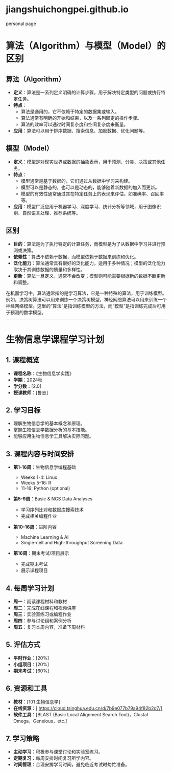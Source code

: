 # jiangshuichongpei.github.io
personal page


# 算法（Algorithm）与模型（Model）的区别

## 算法（Algorithm）
- **定义**：算法是一系列定义明确的计算步骤，用于解决特定类型的问题或执行特定任务。
- **特点**：
  - 算法是通用的，它不依赖于特定的数据集或输入。
  - 算法通常有明确的开始和结束，以及一系列固定的操作步骤。
  - 算法的效率可以通过时间复杂度和空间复杂度来衡量。
- **应用**：算法可以用于排序数据、搜索信息、加密数据、优化问题等。

## 模型（Model）
- **定义**：模型是对现实世界或数据的抽象表示，用于预测、分类、决策或其他任务。
- **特点**：
  - 模型通常是基于数据的，它们通过从数据中学习来构建。
  - 模型可以是静态的，也可以是动态的，能够随着新数据的加入而更新。
  - 模型的有效性通常通过其在特定任务上的表现来评估，如准确率、召回率等。
- **应用**：模型广泛应用于机器学习、深度学习、统计分析等领域，用于图像识别、自然语言处理、推荐系统等。

## 区别
- **目的**：算法是为了执行特定的计算任务，而模型是为了从数据中学习并进行预测或决策。
- **依赖性**：算法不依赖于数据，而模型依赖于数据来训练和优化。
- **泛化能力**：算法通常具有很好的泛化能力，适用于多种情况；模型的泛化能力取决于其训练数据的质量和多样性。
- **更新**：算法一旦定义，通常不会改变；模型则可能需要根据新的数据不断更新和调整。

在机器学习中，算法通常指的是学习算法，它是一种特殊的算法，用于训练模型。例如，决策树算法可以用来训练一个决策树模型，神经网络算法可以用来训练一个神经网络模型。这里的“算法”是指训练模型的方法，而“模型”是指训练完成后可用于预测的数学模型。



-------------------------------------------------------------







# 生物信息学课程学习计划

## 1. 课程概览
- **课程名称**：《生物信息学实践》
- **学期**：2024秋
- **学分数**：[2.0]
- **授课教师**：[鲁志]

## 2. 学习目标
- 理解生物信息学的基本概念和原理。
- 掌握生物信息学数据分析的基本技能。
- 能够应用生物信息学工具解决实际问题。

## 3. 课程内容与时间安排
- **第1-16周**：生物信息学编程基础
  - Weeks 1-4: Linux
  - Weeks 5-16: R
  - 11-16: Python (optional) 

- **第5-9周**：Basic & NGS Data Analyses 
  - 学习序列比对和数据库搜索技术
  - 完成相关编程作业
    
- **第10-16周**：进阶内容
  - Machine Learning & AI
  - Single-cell and High-throughput Screening Data

- **第16周**：期末考试/项目展示
  - 完成期末考试
  - 展示课程项目

## 4. 每周学习计划
- **周一**：阅读课程材料和教材
- **周二**：完成在线课程和视频讲座
- **周三**：实验室练习或编程作业
- **周四**：参与讨论组和案例分析
- **周五**：复习本周内容，准备下周材料

## 5. 评估方式
- **平时作业**：[20%]
- **小组项目**：[20%]
- **期末考试**：[60%]

## 6. 资源和工具
- **教材**：[101 生物信息学]
- **在线资源**：[ https://cloud.tsinghua.edu.cn/d/7b9e077b79a94f82b2d7/]
- **软件工具**：[BLAST (Basic Local Alignment Search Tool)，Clustal Omega，Geneious，etc.]

## 7. 学习策略
- **主动学习**：积极参与课堂讨论和实验室练习。
- **定期复习**：每周安排时间复习所学内容。
- **时间管理**：合理安排学习时间，避免临近考试时匆忙准备。

